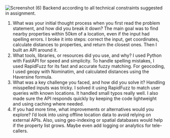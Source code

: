 ![Screenshot (6)](https://github.com/user-attachments/assets/e1ec0dd7-d682-4aa2-a110-bad0bf94d0b8)
Backend according to all technical constraints suggested in assignment.
1. What was your initial thought process when you first read the problem statement, and how did you break it down?
The main goal was to find nearby properties within 50km of a location, even if the input had spelling errors. I broke it into steps: correct the input, get coordinates, calculate distances to properties, and return the closest ones. Then I built an API around it.
2. What tools, libraries, or resources did you use, and why?
I used Python with FastAPI for speed and simplicity. To handle spelling mistakes, I used RapidFuzz for its fast and accurate fuzzy matching. For geocoding, I used geopy with Nominatim, and calculated distances using the Haversine formula.
3. What was a key challenge you faced, and how did you solve it?
Handling misspelled inputs was tricky. I solved it using RapidFuzz to match user queries with known locations. It handled small typos really well. I also made sure the API responds quickly by keeping the code lightweight and using caching where needed.
4. If you had more time, what improvements or alternatives would you explore?
I’d look into using offline location data to avoid relying on external APIs. Also, using geo-indexing or spatial databases would help if the property list grows. Maybe even add logging or analytics for tele-callers.
